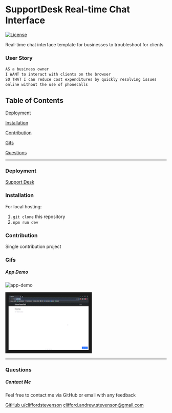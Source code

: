 # SupportDesk Real-time Chat Interface
[![License](https://img.shields.io/badge/license-Other-orange)](https://opensource.org/licenses)

Real-time chat interface template for businesses to troubleshoot for clients

### User Story
```
AS a business owner
I WANT to interact with clients on the browser 
SO THAT I can reduce cost expenditures by quickly resolving issues online without the use of phonecalls
```

## Table of Contents

[Deployment](#deployment)

[Installation](#installation)

[Contribution](#contribution)

[Gifs](#gifs)

[Questions](#questions)

----

<a name="deployment"></a>
### Deployment

[Support Desk](https://cliffordstevenson.github.io/supportdesk/)

<a name="installation"></a>
### Installation

For local hosting:

1. `git clone` this repository
2. `npm run dev`

<a name="contribution"></a>
### Contribution

Single contribution project 

<a name="gifs"></a>
### Gifs

##### App Demo
![app-demo](./img/app-demo.gif)

<a href="https://www.youtube.com/watch?v=j_0gAi-mRqQ" target="_blank">
  <img src="React_App_-_Google_Chrome_2023-01-14_11-21-34_AdobeExpress.gif" alt="watch video" width=250 height=170 border=10 />
</a>

----

<a name="questions"></a>
### Questions
##### Contact Me

Feel free to contact me via GitHub or email with any feedback 

[GitHub u/cliffordstevenson](https://github.com/cliffordstevenson)
clifford.andrew.stevenson@gmail.com
